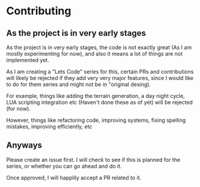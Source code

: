 # Contributing

## As the project is in very early stages

As the project is in very early stages, the code is not exactly great (As I am mostly experimenting for now), and also it means a lot of things are not implemented yet.

As I am creating a "Lets Code" series for this, certain PRs and contributions will likely be rejected if they add very very major features, since I would like to do for them series and might not be in "original desing).

For example, things like adding the terrain generation, a day night cycle, LUA scripting integration etc (Haven't done these as of yet) will be rejected (for now).

However, things like refactoring code, improving systems, fixing spelling mistakes, improving efficiently, etc

## Anyways

Please create an issue first. I will check to see if this is planned for the series, or whether you can go ahead and do it.

Once approved, I will happlily accept a PR related to it.
